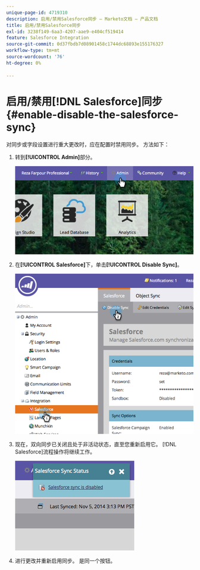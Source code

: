 ```yaml
---
unique-page-id: 4719310
description: 启用/禁用Salesforce同步 — Marketo文档 — 产品文档
title: 启用/禁用Salesforce同步
exl-id: 3238f149-6aa3-4207-aae9-e404cf519414
feature: Salesforce Integration
source-git-commit: 0d37fbdb7d08901458c1744dc68893e155176327
workflow-type: tm+mt
source-wordcount: '76'
ht-degree: 0%

---
```


# 启用/禁用[!DNL Salesforce]同步 {#enable-disable-the-salesforce-sync}

对同步或字段设置进行重大更改时，应在配置时禁用同步。 方法如下：

1. 转到&#x200B;**[!UICONTROL Admin]**&#x200B;部分。

   ![](assets/image2014-12-10-13-3a24-3a35.png)

1. 在&#x200B;**[!UICONTROL Salesforce]**&#x200B;下，单击&#x200B;**[!UICONTROL Disable Sync]**。

   ![](assets/image2014-12-10-13-3a24-3a47.png)

1. 现在，双向同步已关闭且处于非活动状态，直至您重新启用它。 [!DNL Salesforce]流程操作将继续工作。

   ![](assets/image2014-12-10-13-3a24-3a58.png)

1. 进行更改并重新启用同步。 是同一个按钮。
